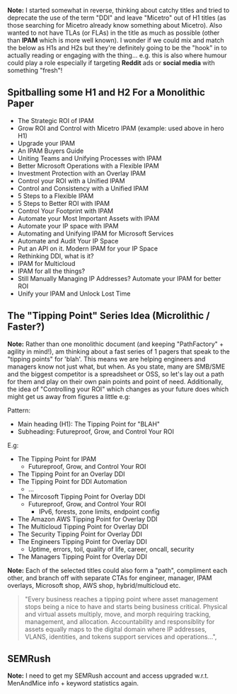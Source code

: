 **Note:** I started somewhat in reverse, thinking about catchy titles and tried to deprecate the use of the term "DDI" and leave "Micetro" out of H1 titles (as those searching for Micetro already know something about Micetro). Also wanted to not have TLAs (or FLAs) in the title as much as possible (other than **IPAM** which is more well known). I wonder if we could mix and match the below as H1s and H2s but they're definitely going to be the "hook" in to actually reading or engaging with the thing... e.g. this is also where humour could play a role especially if targeting **Reddit** ads or **social media** with something "fresh"!

## Spitballing some H1 and H2 For a Monolithic Paper

* The Strategic ROI of IPAM
* Grow ROI and Control with Micetro IPAM (example: used above in hero H1)
* Upgrade your IPAM
* An IPAM Buyers Guide
* Uniting Teams and Unifying Processes with IPAM
* Better Microsoft Operations with a Flexible IPAM
* Investment Protection with an Overlay IPAM
* Control your ROI with a Unified IPAM
* Control and Consistency with a Unified IPAM
* 5 Steps to a Flexible IPAM
* 5 Steps to Better ROI with IPAM
* Control Your Footprint with IPAM
* Automate your Most Important Assets with IPAM
* Automate your IP space with IPAM
* Automating and Unifying IPAM for Microsoft Services
* Automate and Audit Your IP Space
* Put an API on it. Modern IPAM for your IP Space
* Rethinking DDI, what is it?
* IPAM for Multicloud
* IPAM for all the things?
* Still Manually Managing IP Addresses? Automate your IPAM for better ROI
* Unify your IPAM and Unlock Lost Time

## The "Tipping Point" Series Idea (Microlithic / Faster?)

**Note:** Rather than one monolithic document (and keeping "PathFactory" + agility in mind!), am thinking about a fast series of 1 pagers that speak to the "tipping points" for 'blah'. This means we are helping engineers and managers know not just what, but when. As you state, many are SMB/SME and the biggest competitor is a spreadsheet or OSS, so let's lay out a path for them and play on their own pain points and point of need. Additionally, the idea of "Controlling your ROI" which changes as your future does which might get us away from figures a little e.g:

Pattern:

* Main heading (H1): The Tipping Point for "BLAH"
 * Subheading: Futureproof, Grow, and Control Your ROI

E.g:

* The Tipping Point for IPAM
  * Futureproof, Grow, and Control Your ROI 
* The Tipping Point for an Overlay DDI
* The Tipping Point for DDI Automation
	* ...
* The Mircosoft Tipping Point for Overlay DDI
  * Futureproof, Grow, and Control Your ROI 
    * IPv6, forests, zone limits, endpoint config
* The Amazon AWS Tipping Point for Overlay DDI
* The Multicloud Tipping Point for Overlay DDI
* The Security Tipping Point for Overlay DDI
* The Engineers Tipping Point for Overlay DDI
  * Uptime, errors, toil, quality of life, career, oncall, security
* The Managers Tipping Point for Overlay DDI

**Note:** Each of the selected titles could also form a "path", compliment each other, and branch off with separate CTAs for engineer, manager, IPAM overlays, Microsoft shop, AWS shop, hybrid/multicloud etc.

> "Every business reaches a tipping point where asset management stops being a nice to have and starts being business critical. Physical and virtual assets multiply, move, and morph requiring tracking, management, and allocation. Accountability and responsiblity for assets equally maps to the digital domain where IP addresses, VLANS, identities, and tokens support services and operations...",

## SEMRush

**Note:** I need to get my SEMRush account and access upgraded w.r.t. MenAndMice info + keyword statistics again.
